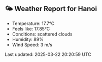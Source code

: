<!-- WEATHER-START -->
## 🌤 Weather Report for Hanoi

- Temperature: 17.7°C
- Feels like: 17.85°C
- Conditions: scattered clouds
- Humidity: 89%
- Wind Speed: 3 m/s

Last updated: 2025-03-22 20:20:59 UTC
<!-- WEATHER-END -->
